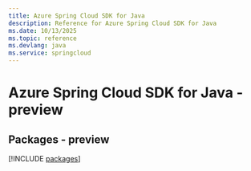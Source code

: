 ```yaml
---
title: Azure Spring Cloud SDK for Java
description: Reference for Azure Spring Cloud SDK for Java
ms.date: 10/13/2025
ms.topic: reference
ms.devlang: java
ms.service: springcloud
---
```

# Azure Spring Cloud SDK for Java - preview
## Packages - preview
[!INCLUDE [packages](spring-cloud-index.md)]